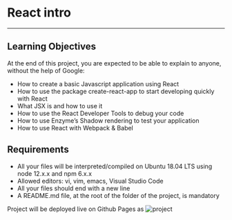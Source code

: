 # React intro
****
## Learning Objectives
At the end of this project, you are expected to be able to explain to anyone, without the help of Google:

* How to create a basic Javascript application using React
* How to use the package create-react-app to start developing quickly with React
* What JSX is and how to use it
* How to use the React Developer Tools to debug your code
* How to use Enzyme’s Shadow rendering to test your application
* How to use React with Webpack & Babel

## Requirements

* All your files will be interpreted/compiled on Ubuntu 18.04 LTS using node 12.x.x and npm 6.x.x
* Allowed editors: vi, vim, emacs, Visual Studio Code
* All your files should end with a new line
* A README.md file, at the root of the folder of the project, is mandatory

Project will be deployed live on Github Pages
as
![project](https://s3.eu-west-3.amazonaws.com/hbtn.intranet/uploads/medias/2019/11/8d639e2671ebe15575ad.png?X-Amz-Algorithm=AWS4-HMAC-SHA256&X-Amz-Credential=AKIA4MYA5JM5DUTZGMZG%2F20230830%2Feu-west-3%2Fs3%2Faws4_request&X-Amz-Date=20230830T152638Z&X-Amz-Expires=86400&X-Amz-SignedHeaders=host&X-Amz-Signature=bdb36c48846d8b8564a226be6b023f75e02534e5ce5c6c730b73a32e66b7fa16)

